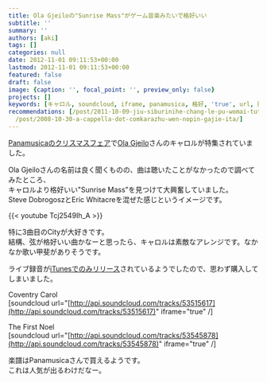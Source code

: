 ```yaml
---
title: Ola Gjeiloの"Sunrise Mass"がゲーム音楽みたいで格好いい
subtitle: ''
summary: ''
authors: [aki]
tags: []
categories: null
date: 2012-11-01 09:11:53+00:00
lastmod: 2012-11-01 09:11:53+00:00
featured: false
draft: false
image: {caption: '', focal_point: '', preview_only: false}
projects: []
keywords: [キャロル, soundcloud, iframe, panamusica, 格好, 'true', url, 興奮, フェア, クリスマス]
recommendations: [/post/2011-10-09-jiu-siburinihe-chang-le-pu-womai-tuta/, /post/2012-09-25-singstodobrogoszgazai-bigong-yan/,
  /post/2008-10-30-a-cappella-dot-comkarazhu-wen-nopin-gajie-ita/]
---
```

[Panamusicaのクリスマスフェア](https://www.panamusica.co.jp/ja/campaign/index.php?img=3)で[Ola Gjeilo](http://olagjeilo.com/)さんのキャロルが特集されていました。

Ola Gjeiloさんの名前は良く聞くものの、曲は聴いたことがなかったので調べてみたところ、  
キャロルより格好いい"Sunrise Mass"を見つけて大興奮していました。  
Steve DobrogoszとEric Whitacreを混ぜた感じというイメージです。

{{< youtube Tcj2549Ih_A >}}

特に3曲目のCityが大好きです。  
結構、弦が格好いい曲かなーと思ったら、キャロルは素敵なアレンジです。なかなか歌い甲斐がありそうです。

ライブ録音が[iTunesでのみリリース](http://itunes.apple.com/us/album/sunrise-mass-for-choir-string/id406970833)されているようでしたので、思わず購入してしまいました。

Coventry Carol  
[soundcloud url="[http://api.soundcloud.com/tracks/53515617](http://api.soundcloud.com/tracks/53515617)" iframe="true" /]

The First Noel  
[soundcloud url="[http://api.soundcloud.com/tracks/53545878](http://api.soundcloud.com/tracks/53545878)" iframe="true" /]

楽譜はPanamusicaさんで買えるようです。  
これは人気が出るわけだなー。


